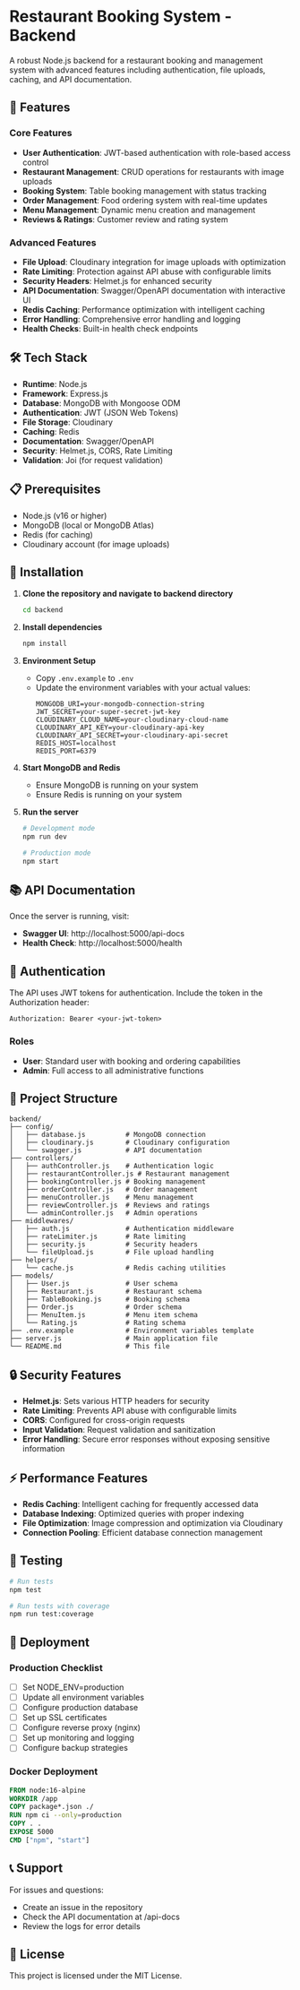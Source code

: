# Restaurant Booking System - Backend

A robust Node.js backend for a restaurant booking and management system with advanced features including authentication, file uploads, caching, and API documentation.

## 🚀 Features

### Core Features
- **User Authentication**: JWT-based authentication with role-based access control
- **Restaurant Management**: CRUD operations for restaurants with image uploads
- **Booking System**: Table booking management with status tracking
- **Order Management**: Food ordering system with real-time updates
- **Menu Management**: Dynamic menu creation and management
- **Reviews & Ratings**: Customer review and rating system

### Advanced Features
- **File Upload**: Cloudinary integration for image uploads with optimization
- **Rate Limiting**: Protection against API abuse with configurable limits
- **Security Headers**: Helmet.js for enhanced security
- **API Documentation**: Swagger/OpenAPI documentation with interactive UI
- **Redis Caching**: Performance optimization with intelligent caching
- **Error Handling**: Comprehensive error handling and logging
- **Health Checks**: Built-in health check endpoints

## 🛠️ Tech Stack

- **Runtime**: Node.js
- **Framework**: Express.js
- **Database**: MongoDB with Mongoose ODM
- **Authentication**: JWT (JSON Web Tokens)
- **File Storage**: Cloudinary
- **Caching**: Redis
- **Documentation**: Swagger/OpenAPI
- **Security**: Helmet.js, CORS, Rate Limiting
- **Validation**: Joi (for request validation)

## 📋 Prerequisites

- Node.js (v16 or higher)
- MongoDB (local or MongoDB Atlas)
- Redis (for caching)
- Cloudinary account (for image uploads)

## 🔧 Installation

1. **Clone the repository and navigate to backend directory**
   ```bash
   cd backend
   ```

2. **Install dependencies**
   ```bash
   npm install
   ```

3. **Environment Setup**
   - Copy `.env.example` to `.env`
   - Update the environment variables with your actual values:
     ```env
     MONGODB_URI=your-mongodb-connection-string
     JWT_SECRET=your-super-secret-jwt-key
     CLOUDINARY_CLOUD_NAME=your-cloudinary-cloud-name
     CLOUDINARY_API_KEY=your-cloudinary-api-key
     CLOUDINARY_API_SECRET=your-cloudinary-api-secret
     REDIS_HOST=localhost
     REDIS_PORT=6379
     ```

4. **Start MongoDB and Redis**
   - Ensure MongoDB is running on your system
   - Ensure Redis is running on your system

5. **Run the server**
   ```bash
   # Development mode
   npm run dev

   # Production mode
   npm start
   ```

## 📚 API Documentation

Once the server is running, visit:
- **Swagger UI**: http://localhost:5000/api-docs
- **Health Check**: http://localhost:5000/health

## 🔐 Authentication

The API uses JWT tokens for authentication. Include the token in the Authorization header:

```
Authorization: Bearer <your-jwt-token>
```

### Roles
- **User**: Standard user with booking and ordering capabilities
- **Admin**: Full access to all administrative functions

## 📁 Project Structure

```
backend/
├── config/
│   ├── database.js          # MongoDB connection
│   ├── cloudinary.js        # Cloudinary configuration
│   └── swagger.js           # API documentation
├── controllers/
│   ├── authController.js    # Authentication logic
│   ├── restaurantController.js # Restaurant management
│   ├── bookingController.js # Booking management
│   ├── orderController.js   # Order management
│   ├── menuController.js    # Menu management
│   ├── reviewController.js  # Reviews and ratings
│   └── adminController.js   # Admin operations
├── middlewares/
│   ├── auth.js              # Authentication middleware
│   ├── rateLimiter.js       # Rate limiting
│   ├── security.js          # Security headers
│   └── fileUpload.js        # File upload handling
├── helpers/
│   └── cache.js             # Redis caching utilities
├── models/
│   ├── User.js              # User schema
│   ├── Restaurant.js        # Restaurant schema
│   ├── TableBooking.js      # Booking schema
│   ├── Order.js             # Order schema
│   ├── MenuItem.js          # Menu item schema
│   └── Rating.js            # Rating schema
├── .env.example             # Environment variables template
├── server.js                # Main application file
└── README.md                # This file
```

## 🔒 Security Features

- **Helmet.js**: Sets various HTTP headers for security
- **Rate Limiting**: Prevents API abuse with configurable limits
- **CORS**: Configured for cross-origin requests
- **Input Validation**: Request validation and sanitization
- **Error Handling**: Secure error responses without exposing sensitive information

## ⚡ Performance Features

- **Redis Caching**: Intelligent caching for frequently accessed data
- **Database Indexing**: Optimized queries with proper indexing
- **File Optimization**: Image compression and optimization via Cloudinary
- **Connection Pooling**: Efficient database connection management

## 🧪 Testing

```bash
# Run tests
npm test

# Run tests with coverage
npm run test:coverage
```

## 🚀 Deployment

### Production Checklist
- [ ] Set NODE_ENV=production
- [ ] Update all environment variables
- [ ] Configure production database
- [ ] Set up SSL certificates
- [ ] Configure reverse proxy (nginx)
- [ ] Set up monitoring and logging
- [ ] Configure backup strategies

### Docker Deployment
```dockerfile
FROM node:16-alpine
WORKDIR /app
COPY package*.json ./
RUN npm ci --only=production
COPY . .
EXPOSE 5000
CMD ["npm", "start"]
```

## 📞 Support

For issues and questions:
- Create an issue in the repository
- Check the API documentation at /api-docs
- Review the logs for error details

## 📄 License

This project is licensed under the MIT License.
